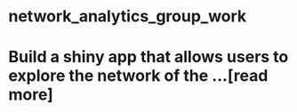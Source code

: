 # network_analytics_group_work

# Build a shiny app that allows users to explore the network of the ...[read more]